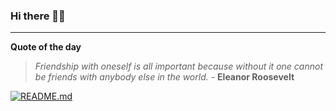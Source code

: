 ### Hi there 👋🏻


---

**Quote of the day**

> *Friendship with oneself is all important because without it one cannot be friends with anybody else in the world.* - **Eleanor Roosevelt** 

[![README.md](https://github.com/marcolovazzano/marcolovazzano/actions/workflows/readme.yml/badge.svg?branch=main)](https://github.com/marcolovazzano/marcolovazzano/actions/workflows/readme.yml)
